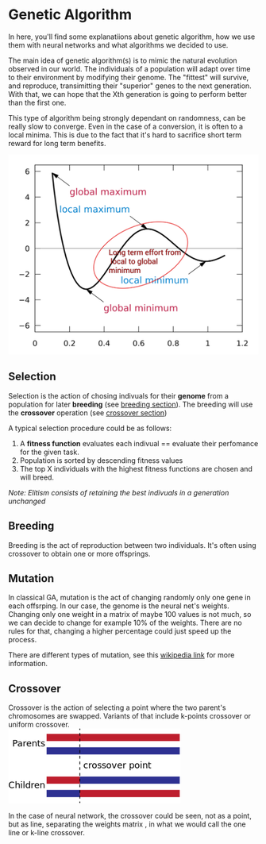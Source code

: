 # Genetic Algorithm

In here, you'll find some explanatiions about genetic algorithm, how we use them with neural networks and what algorithms we decided to use.

The main idea of genetic algorithm(s) is to mimic the natural evolution observed in our world. The individuals of a population will adapt over time to their environment by modifying their genome. The "fittest" will survive, and reproduce, transimitting their "superior" genes to the next generation. With that, we can hope that the Xth generation is going to perform better than the first one.

This type of algorithm being strongly dependant on randomness, can be really slow to converge. Even in the case of a conversion, it is often to a local minima. This is due to the fact that it's hard to sacrifice short term reward for long term benefits. 

![local versus global minimum graph](local_global_minimum.png)

## Selection

Selection is the action of chosing indivuals for their **genome** from a population for later **breeding** (see [breeding section](##Breeding)). The breeding will use the **crossover** operation (see [crossover section](##Crossover))

A typical selection procedure could be as follows:

1. A **fitness function** evaluates each indivual == evaluate their perfomance for the given task.
2. Population is sorted by descending fitness values
3. The top X individuals with the highest fitness functions are chosen and will breed.

*Note: Elitism consists of retaining the best indivuals in a generation unchanged*

## Breeding

Breeding is the act of reproduction between two individuals. It's often using crossover to obtain one or more offsprings.

## Mutation

In classical GA, mutation is the act of changing randomly only one gene in each offsrping. In our case, the genome is the neural net's weights. Changing only one weight in a matrix of maybe 100 values is not much, so we can decide to change for example 10% of the weights. There are no rules for that, changing a higher percentage could just speed up the process.

There are different types of mutation, see this [wikipedia link](https://en.wikipedia.org/wiki/Mutation_(genetic_algorithm)) for more information.

## Crossover

Crossover is the action of selecting a point where the two parent's chromosomes are swapped. Variants of that include k-points crossover or uniform crossover.  
![one point crossver example](OnePointCrossover.png)  

In the case of neural network, the crossover could be seen, not as a point, but as line, separating the weights matrix , in what we would call the one line or k-line crossover. 


